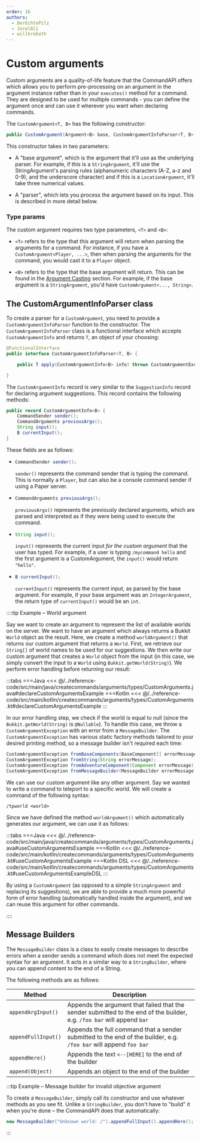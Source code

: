 ```yaml
---
order: 16
authors:
  - DerEchtePilz
  - JorelAli
  - willkroboth
---
```


# Custom arguments

Custom arguments are a quality-of-life feature that the CommandAPI offers which allows you to perform pre-processing on an argument in the argument instance rather than in your `executes()` method for a command. They are designed to be used for multiple commands - you can define the argument once and can use it wherever you want when declaring commands.

The `CustomArgument<T, B>` has the following constructor:

```java
public CustomArgument(Argument<B> base, CustomArgumentInfoParser<T, B> parser);
```

This constructor takes in two parameters:

- A "base argument", which is the argument that it'll use as the underlying parser. For example, if this is a `StringArgument`, it'll use the StringArgument's parsing rules (alphanumeric characters (A-Z, a-z and 0-9), and the underscore character) and if this is a `LocationArgument`, it'll take three numerical values.

- A "parser", which lets you process the argument based on its input. This is described in more detail below.

### Type params

The custom argument requires two type parameters, `<T>` and `<B>`:

- `<T>` refers to the type that this argument will return when parsing the arguments for a command. For instance, if you have a `CustomArgument<Player, ...>`, then when parsing the arguments for the command, you would cast it to a `Player` object.

- `<B>` refers to the type that the base argument will return. This can be found in the [Argument Casting](../arguments#argument-casting) section. For example, if the base argument is a `StringArgument`, you'd have `CustomArgument<..., String>`.

## The CustomArgumentInfoParser class

To create a parser for a `CustomArgument`, you need to provide a `CustomArgumentInfoParser` function to the constructor. The `CustomArgumentInfoParser` class is a functional interface which accepts `CustomArgumentInfo` and returns `T`, an object of your choosing:

```java
@FunctionalInterface
public interface CustomArgumentInfoParser<T, B> {

    public T apply(CustomArgumentInfo<B> info) throws CustomArgumentException;

}
```

The `CustomArgumentInfo` record is very similar to the `SuggestionInfo` record for declaring argument suggestions. This record contains the following methods:

```java
public record CustomArgumentInfo<B> {
    CommandSender sender();
    CommandArguments previousArgs(); 
    String input();
    B currentInput();
}
```

These fields are as follows:

- ```java
  CommandSender sender();
  ```

  `sender()` represents the command sender that is typing the command. This is normally a `Player`, but can also be a console command sender if using a Paper server.

- ```java
  CommandArguments previousArgs();
  ```

  `previousArgs()` represents the previously declared arguments, which are parsed and interpreted as if they were being used to execute the command.

- ```java
  String input();
  ```

  `input()` represents the current input _for the custom argument_ that the user has typed. For example, if a user is typing `/mycommand hello` and the first argument is a CustomArgument, the `input()` would return `"hello"`.

- ```java
  B currentInput();
  ```

  `currentInput()` represents the current input, as parsed by the base argument. For example, if your base argument was an `IntegerArgument`, the return type of `currentInput()` would be an `int`.

::::tip Example – World argument

Say we want to create an argument to represent the list of available worlds on the server. We want to have an argument which always returns a Bukkit `World` object as the result. Here, we create a method `worldArgument()` that returns our custom argument that returns a `World`. First, we retrieve our `String[]` of world names to be used for our suggestions. We then write our custom argument that creates a `World` object from the input (in this case, we simply convert the input to a `World` using `Bukkit.getWorld(String)`). We perform error handling before returning our result:

:::tabs
===Java
<<< @/../reference-code/src/main/java/createcommands/arguments/types/CustomArguments.java#declareCustomArgumentsExample
===Kotlin
<<< @/../reference-code/src/main/kotlin/createcommands/arguments/types/CustomArguments.kt#declareCustomArgumentsExample
:::

In our error handling step, we check if the world is equal to null (since the `Bukkit.getWorld(String)` is `@Nullable`). To handle this case, we throw a `CustomArgumentException` with an error from a `MessageBuilder`. The `CustomArgumentException` has various static factory methods tailored to your desired printing method, so a message builder isn't required each time:

```java
CustomArgumentException fromBaseComponents(BaseComponent[] errorMessage);
CustomArgumentException fromString(String errorMessage);
CustomArgumentException fromAdventureComponent(Component errorMessage);
CustomArgumentException fromMessageBuilder(MessageBuilder errorMessage);
```

We can use our custom argument like any other argument. Say we wanted to write a command to teleport to a specific world. We will create a command of the following syntax:

```mccmd
/tpworld <world>
```

Since we have defined the method `worldArgument()` which automatically generates our argument, we can use it as follows:

:::tabs
===Java
<<< @/../reference-code/src/main/java/createcommands/arguments/types/CustomArguments.java#useCustomArgumentsExample
===Kotlin
<<< @/../reference-code/src/main/kotlin/createcommands/arguments/types/CustomArguments.kt#useCustomArgumentsExample
===Kotlin DSL
<<< @/../reference-code/src/main/kotlin/createcommands/arguments/types/CustomArguments.kt#useCustomArgumentsExampleDSL
:::

By using a `CustomArgument` (as opposed to a simple `StringArgument` and replacing its suggestions), we are able to provide a much more powerful form of error handling (automatically handled inside the argument), and we can reuse this argument for other commands.

::::

## Message Builders

The `MessageBuilder` class is a class to easily create messages to describe errors when a sender sends a command which does not meet the expected syntax for an argument. It acts in a similar way to a `StringBuilder`, where you can append content to the end of a String.

The following methods are as follows:

| Method              | Description                                                                                                             |
|---------------------|-------------------------------------------------------------------------------------------------------------------------|
| `appendArgInput()`  | Appends the argument that failed that the sender submitted to the end of the builder, e.g. `/foo bar` will append `bar` |
| `appendFullInput()` | Appends the full command that a sender submitted to the end of the builder, e.g. `/foo bar` will append `foo bar`       |
| `appendHere()`      | Appends the text `<--[HERE]` to the end of the builder                                                                  |
| `append(Object)`    | Appends an object to the end of the builder                                                                             |

:::tip Example – Message builder for invalid objective argument

To create a `MessageBuilder`, simply call its constructor and use whatever methods as you see fit. Unlike a `StringBuilder`, you don't have to "build" it when you're done – the CommandAPI does that automatically:

```java
new MessageBuilder("Unknown world: /").appendFullInput().appendHere();
```

:::